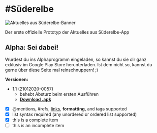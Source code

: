 # #Süderelbe
![Aktuelles aus Süderelbe-Banner](https://lh3.googleusercontent.com/lw24WmWONqyKCLO2XE-WDddQ3qhJJ_Rp8AAKqhmXq0OKDzmyH-_8ZZ7iYC9QlLDHtw)

Der erste offizielle Prototyp der Aktuelles aus Süderelbe-App

## Alpha: Sei dabei!

Wurdest du ins Alphaprogramm eingeladen, so kannst du sie dir ganz exklusiv im Google Play Store herunterladen. Ist dem nicht so, kannst du gerne über diese Seite mal reinschnuppern! ;)

**Versionen:**
* 1.1 (21012020-0057)
  * behebt Absturz beim ersten Ausführen
  * [**Download .apk**](https://github.com/AleXoTroN/aktuellesaussuederelbe/raw/master/APKs/app-release.apk)

- [x] @mentions, #refs, [links](), **formatting**, and <del>tags</del> supported
- [x] list syntax required (any unordered or ordered list supported)
- [x] this is a complete item
- [ ] this is an incomplete item
